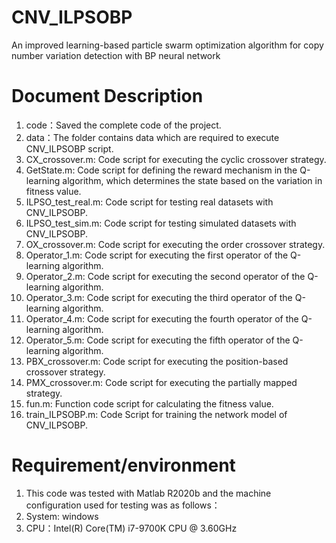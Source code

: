 # CNV_ILPSOBP
An improved learning-based particle swarm optimization algorithm for copy number variation detection with BP neural network

# Document Description
1. code：Saved the complete code of the project.
2. data：The folder contains data which are required to execute CNV_ILPSOBP script.
3. CX_crossover.m: Code script for executing the cyclic crossover strategy.
4. GetState.m: Code script for defining the reward mechanism in the Q-learning algorithm, which determines the state based on the variation in fitness value.
5. ILPSO_test_real.m: Code script for testing real datasets with CNV_ILPSOBP.
6. ILPSO_test_sim.m: Code script for testing simulated datasets with CNV_ILPSOBP.
7. OX_crossover.m: Code script for executing the order crossover strategy.
8. Operator_1.m: Code script for executing the first operator of the Q-learning algorithm.
9. Operator_2.m: Code script for executing the second operator of the Q-learning algorithm.
10. Operator_3.m: Code script for executing the third operator of the Q-learning algorithm.
11. Operator_4.m: Code script for executing the fourth operator of the Q-learning algorithm.
12. Operator_5.m: Code script for executing the fifth operator of the Q-learning algorithm.
13. PBX_crossover.m: Code script for executing the position-based crossover strategy.
14. PMX_crossover.m: Code script for executing the partially mapped strategy.
15. fun.m: Function code script for calculating the fitness value.
16. train_ILPSOBP.m: Code Script for training the network model of CNV_ILPSOBP.

# Requirement/environment
1. This code was tested with Matlab R2020b and the machine configuration used for testing was as follows：
2. System: windows
3. CPU：Intel(R) Core(TM) i7-9700K CPU @ 3.60GHz
